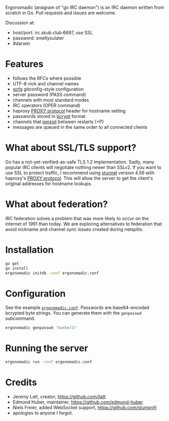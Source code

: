 Ergonomadic (anagram of "go IRC daemon") is an IRC daemon written from scratch
in Go. Pull requests and issues are welcome.

Discussion at:
* host/port: irc.skub.club:6697, use SSL
* password: smellyoulater
* #darwin

# Features

* follows the RFCs where possible
* UTF-8 nick and channel names
* [gcfg](https://code.google.com/p/gcfg/) gitconfig-style configuration
* server password (PASS command)
* channels with most standard modes
* IRC operators (OPER command)
* haproxy [PROXY protocol][proxy-proto] header for hostname setting
* passwords stored in [bcrypt][go-crypto] format
* channels that [persist][go-sqlite] between restarts (+P)
* messages are queued in the same order to all connected clients

# What about SSL/TLS support?

Go has a not-yet-verified-as-safe TLS 1.2 implementation. Sadly, many popular
IRC clients will negotiate nothing newer than SSLv2. If you want to use SSL to
protect traffic, I recommend using
[stunnel](https://www.stunnel.org/index.html) version 4.56 with haproxy's
[PROXY protocol][proxy-proto]. This will allow the server to get the client's
original addresses for hostname lookups.

# What about federation?

IRC federation solves a problem that was more likely to occur on the internet of
1991 than today. We are exploring alternatives to federation that avoid nickname
and channel sync issues created during netsplits.

# Installation

```sh
go get
go install
ergonomadic initdb -conf ergonomadic.conf
```

# Configuration

See the example [`ergonomadic.conf`](ergonomadic.conf). Passwords are base64-encoded bcrypted byte
strings. You can generate them with the `genpasswd` subcommand.

```sh
ergonomadic genpasswd 'hunter2!'
```

# Running the server

```sh
ergonomadic run -conf ergonomadic.conf
```

# Credits

* Jeremy Latt, creator, <https://github.com/jlatt>
* Edmund Huber, maintainer, <https://github.com/edmund-huber>
* Niels Freier, added WebSocket support, <https://github.com/stumpyfr>
* apologies to anyone I forgot.

[go-crypto]: https://godoc.org/golang.org/x/crypto
[go-sqlite]: https://github.com/mattn/go-sqlite3
[proxy-proto]: http://haproxy.1wt.eu/download/1.5/doc/proxy-protocol.txt
